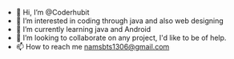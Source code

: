 - 👋 Hi, I’m @Coderhubit
- 👀 I’m interested in coding through java and also web designing
- 🌱 I’m currently learning java and Android 
- 💞️ I’m looking to collaborate on any project, I'd like to be of help.
- 📫 How to reach me namsbts1306@gmail.com

<!---
Coderhubit/Coderhubit is a ✨ special ✨ repository because its `README.md` (this file) appears on your GitHub profile.
You can click the Preview link to take a look at your changes.
--->
